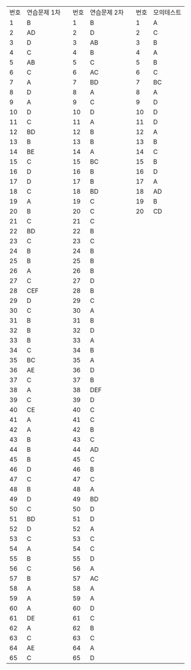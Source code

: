 | | | | | | | | |
|-|-|-|-|-|-|-|-|
|번호|연습문제 1차 | |번호|연습문제 2차 | |번호 |모의테스트|
|1|B| |1|B| |1|A|
|2|AD| |2|D| |2|C|
|3|D| |3|AB| |3|B|
|4|C| |4|B| |4|A|
|5|AB| |5|C| |5|B|
|6|C| |6|AC| |6|C|
|7|A| |7|BD| |7|BC|
|8|D| |8|A| |8|A|
|9|A| |9|C| |9|D|
|10|D| |10|D| |10|D|
|11|C| |11|A| |11|D|
|12|BD| |12|B| |12|A|
|13|B| |13|B| |13|B|
|14|BE| |14|A| |14|C|
|15|C| |15|BC| |15|B|
|16|D| |16|B| |16|D|
|17|D| |17|B| |17|A|
|18|C| |18|BD| |18|AD|
|19|A| |19|C| |19|B|
|20|B| |20|C| |20|CD|
|21|C| |21|C| | | |
|22|BD| |22|B| | | |
|23|C| |23|C| | | |
|24|B| |24|B| | | |
|25|B| |25|B| | | |
|26|A| |26|B| | | |
|27|C| |27|D| | | |
|28|CEF| |28|B| | | |
|29|D| |29|C| | | |
|30|C| |30|A| | | |
|31|B| |31|B| | | |
|32|B| |32|D| | | |
|33|B| |33|A| | | |
|34|C| |34|B| | | |
|35|BC| |35|A| | | |
|36|AE| |36|D| | | |
|37|C| |37|B| | | |
|38|A| |38|DEF| | | |
|39|C| |39|D| | | |
|40|CE| |40|C| | | |
|41|A| |41|C| | | |
|42|A| |42|B| | | |
|43|B| |43|C| | | |
|44|B| |44|AD| | | |
|45|B| |45|C| | | |
|46|D| |46|B| | | |
|47|C| |47|C| | | |
|48|B| |48|A| | | |
|49|D| |49|BD| | | |
|50|C| |50|D| | | |
|51|BD| |51|D| | | |
|52|D| |52|A| | | |
|53|C| |53|C| | | |
|54|A| |54|C| | | |
|55|B| |55|D| | | |
|56|C| |56|A| | | |
|57|B| |57|AC| | | |
|58|A| |58|A| | | |
|59|A| |59|A| | | |
|60|A| |60|D| | | |
|61|DE| |61|C| | | |
|62|A| |62|B| | | |
|63|C| |63|C| | | |
|64|AE| |64|A| | | |
|65|C| |65|D| | | |
